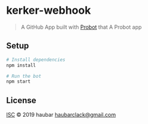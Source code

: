 # kerker-webhook

> A GitHub App built with [Probot](https://github.com/probot/probot) that A Probot app

## Setup

```sh
# Install dependencies
npm install

# Run the bot
npm start
```

## License

[ISC](LICENSE) © 2019 haubar <haubarclack@gmail.com>
